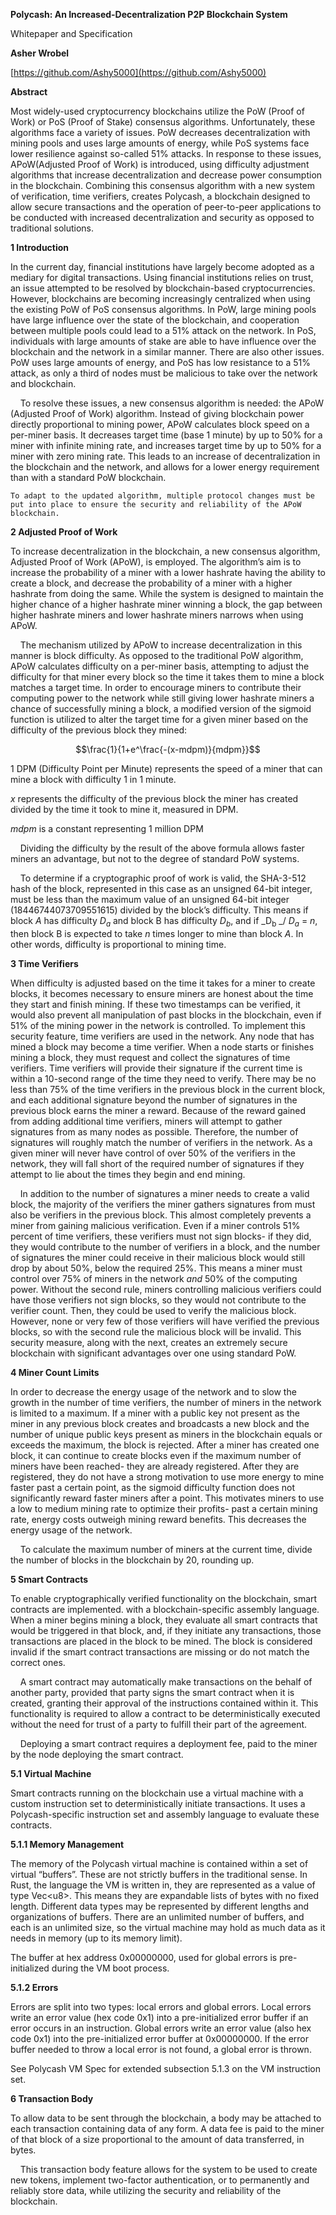 **Polycash: An Increased-Decentralization P2P Blockchain System**

Whitepaper and Specification

**Asher Wrobel**

[https://github.com/Ashy5000](https://github.com/Ashy5000)

**Abstract**

Most widely-used cryptocurrency blockchains utilize the PoW (Proof of Work) or PoS (Proof of Stake) consensus algorithms. Unfortunately, these algorithms face a variety of issues. PoW decreases decentralization with mining pools and uses large amounts of energy, while PoS systems face lower resilience against so-called 51% attacks. In response to these issues, APoW(Adjusted Proof of Work) is introduced, using difficulty adjustment algorithms that increase decentralization and decrease power consumption in the blockchain. Combining this consensus algorithm with a new system of verification, time verifiers, creates Polycash, a blockchain designed to allow secure transactions and the operation of peer-to-peer applications to be conducted with increased decentralization and security as opposed to traditional solutions.

**1 Introduction**

In the current day, financial institutions have largely become adopted as a mediary for digital transactions. Using financial institutions relies on trust, an issue attempted to be resolved by blockchain-based cryptocurrencies. However, blockchains are becoming increasingly centralized when using the existing PoW of PoS consensus algorithms. In PoW, large mining pools have large influence over the state of the blockchain, and cooperation between multiple pools could lead to a 51% attack on the network. In PoS, individuals with large amounts of stake are able to have influence over the blockchain and the network in a similar manner. There are also other issues. PoW uses large amounts of energy, and PoS has low resistance to a 51% attack, as only a third of nodes must be malicious to take over the network and blockchain.

&nbsp;&nbsp;&nbsp;&nbsp;To resolve these issues, a new consensus algorithm is needed: the APoW (Adjusted Proof of Work) algorithm. Instead of giving blockchain power directly proportional to mining power, APoW calculates block speed on a per-miner basis. It decreases target time (base 1 minute) by up to 50% for a miner with infinite mining rate, and increases target time by up to 50% for a miner with zero mining rate. This leads to an increase of decentralization in the blockchain and the network, and allows for a lower energy requirement than with a standard PoW blockchain.

    To adapt to the updated algorithm, multiple protocol changes must be put into place to ensure the security and reliability of the APoW blockchain.

**2 Adjusted Proof of Work**

To increase decentralization in the blockchain, a new consensus algorithm, Adjusted Proof of Work (APoW), is employed. The algorithm’s aim is to increase the probability of a miner with a lower hashrate having the ability to create a block, and decrease the probability of a miner with a higher hashrate from doing the same. While the system is designed to maintain the higher chance of a higher hashrate miner winning a block, the gap between higher hashrate miners and lower hashrate miners narrows when using APoW.

&nbsp;&nbsp;&nbsp;&nbsp;The mechanism utilized by APoW to increase decentralization in this manner is block difficulty. As opposed to the traditional PoW algorithm, APoW calculates difficulty on a per-miner basis, attempting to adjust the difficulty for that miner every block so the time it takes them to mine a block matches a target time. In order to encourage miners to contribute their computing power to the network while still giving lower hashrate miners a chance of successfully mining a block, a modified version of the sigmoid function is utilized to alter the target time for a given miner based on the difficulty of the previous block they mined:

$$\frac{1}{1+e^\frac{-(x-mdpm)}{mdpm}}$$

1 DPM (Difficulty Point per Minute) represents the speed of a miner that can mine a block with difficulty 1 in 1 minute.

_x_ represents the difficulty of the previous block the miner has created divided by the time it took to mine it, measured in DPM.

_mdpm_ is a constant representing 1 million DPM

&nbsp;&nbsp;&nbsp;&nbsp;Dividing the difficulty by the result of the above formula allows faster miners an advantage, but not to the degree of standard PoW systems.

&nbsp;&nbsp;&nbsp;&nbsp;To determine if a cryptographic proof of work is valid, the SHA-3-512 hash of the block, represented in this case as an unsigned 64-bit integer, must be less than the maximum value of an unsigned 64-bit integer (18446744073709551615) divided by the block’s difficulty. This means if block _A_ has difficulty _D<sub>a</sub>_ and block B has difficulty _D<sub>b</sub>_, and if _D<sub>b</sub> _/ _D<sub>a</sub>_ = _n_, then block B is expected to take _n_ times longer to mine than block _A_. In other words, difficulty is proportional to mining time.

**3 Time Verifiers**

When difficulty is adjusted based on the time it takes for a miner to create blocks, it becomes necessary to ensure miners are honest about the time they start and finish mining. If these two timestamps can be verified, it would also prevent all manipulation of past blocks in the blockchain, even if 51% of the mining power in the network is controlled. To implement this security feature, time verifiers are used in the network. Any node that has mined a block may become a time verifier. When a node starts or finishes mining a block, they must request and collect the signatures of time verifiers. Time verifiers will provide their signature if the current time is within a 10-second range of the time they need to verify. There may be no less than 75% of the time verifiers in the previous block in the current block, and each additional signature beyond the number of signatures in the previous block earns the miner a reward. Because of the reward gained from adding additional time verifiers, miners will attempt to gather signatures from as many nodes as possible. Therefore, the number of signatures will roughly match the number of verifiers in the network. As a given miner will never have control of over 50% of the verifiers in the network, they will fall short of the required number of signatures if they attempt to lie about the times they begin and end mining.

&nbsp;&nbsp;&nbsp;&nbsp;In addition to the number of signatures a miner needs to create a valid block, the majority of the verifiers the miner gathers signatures from must also be verifiers in the previous block. This almost completely prevents a miner from gaining malicious verification. Even if a miner controls 51% percent of time verifiers, these verifiers must not sign blocks- if they did, they would contribute to the number of verifiers in a block, and the number of signatures the miner could receive in their malicious block would still drop by about 50%, below the required 25%. This means a miner must control over 75% of miners in the network _and_ 50% of the computing power. Without the second rule, miners controlling malicious verifiers could have those verifiers not sign blocks, so they would not contribute to the verifier count. Then, they could be used to verify the malicious block. However, none or very few of those verifiers will have verified the previous blocks, so with the second rule the malicious block will be invalid. This security measure, along with the next, creates an extremely secure blockchain with significant advantages over one using standard PoW.

**4 Miner Count Limits**

In order to decrease the energy usage of the network and to slow the growth in the number of time verifiers, the number of miners in the network is limited to a maximum. If a miner with a public key not present as the miner in any previous block creates and broadcasts a new block and the number of unique public keys present as miners in the blockchain equals or exceeds the maximum, the block is rejected. After a miner has created one block, it can continue to create blocks even if the maximum number of miners have been reached- they are already registered. After they are registered, they do not have a strong motivation to use more energy to mine faster past a certain point, as the sigmoid difficulty function does not significantly reward faster miners after a point. This motivates miners to use a low to medium mining rate to optimize their profits- past a certain mining rate, energy costs outweigh mining reward benefits. This decreases the energy usage of the network.

&nbsp;&nbsp;&nbsp;&nbsp;To calculate the maximum number of miners at the current time, divide the number of blocks in the blockchain by 20, rounding up.

**5 Smart Contracts**

To enable cryptographically verified functionality on the blockchain, smart contracts are implemented. with a blockchain-specific assembly language. When a miner begins mining a block, they evaluate all smart contracts that would be triggered in that block, and, if they initiate any transactions, those transactions are placed in the block to be mined. The block is considered invalid if the smart contract transactions are missing or do not match the correct ones.

&nbsp;&nbsp;&nbsp;&nbsp;A smart contract may automatically make transactions on the behalf of another party, provided that party signs the smart contract when it is created, granting their approval of the instructions contained within it. This functionality is required to allow a contract to be deterministically executed without the need for trust of a party to fulfill their part of the agreement.

&nbsp;&nbsp;&nbsp;&nbsp;Deploying a smart contract requires a deployment fee, paid to the miner by the node deploying the smart contract.

**5.1 Virtual Machine**

Smart contracts running on the blockchain use a virtual machine with a custom instruction set to deterministically initiate transactions. It uses a Polycash-specific instruction set and assembly language to evaluate these contracts.

**5.1.1 Memory Management**

The memory of the Polycash virtual machine is contained within a set of virtual “buffers”. These are not strictly buffers in the traditional sense. In Rust, the language the VM is written in, they are represented as a value of type Vec&lt;u8>. This means they are expandable lists of bytes with no fixed length. Different data types may be represented by different lengths and organizations of buffers. There are an unlimited number of buffers, and each is an unlimited size, so the virtual machine may hold as much data as it needs in memory (up to its memory limit).

The buffer at hex address 0x00000000, used for global errors is pre-initialized during the VM boot process.

**5.1.2 Errors**

Errors are split into two types: local errors and global errors. Local errors write an error value (hex code 0x1) into a pre-initialized error buffer if an error occurs in an instruction. Global errors write an error value (also hex code 0x1) into the pre-initialized error buffer at 0x00000000. If the error buffer needed to throw a local error is not found, a global error is thrown.

See Polycash VM Spec for extended subsection 5.1.3 on the VM instruction set.

**6 Transaction Body**

To allow data to be sent through the blockchain, a body may be attached to each transaction containing data of any form. A data fee is paid to the miner of that block of a size proportional to the amount of data transferred, in bytes.

&nbsp;&nbsp;&nbsp;&nbsp;This transaction body feature allows for the system to be used to create new tokens, implement two-factor authentication, or to permanently and reliably store data, while utilizing the security and reliability of the blockchain.
